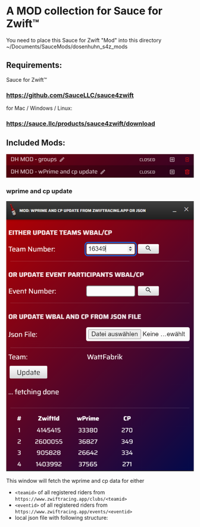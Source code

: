 A MOD collection for Sauce for Zwift™
===========

You need to place this Sauce for Zwift "Mod" into this directory ~/Documents/SauceMods/dosenhuhn_s4z_mods


Requirements:
--------
Sauce for Zwift™ 
### https://github.com/SauceLLC/sauce4zwift
for Mac / Windows / Linux:
### https://sauce.llc/products/sauce4zwift/download

Included Mods:
--------
<img src="assets/images/DH_Mods_Overview.png"/>

### wprime and cp update
<img src="assets/images/wbal_cp_update.PNG"/>

This window will fetch the wprime and cp data for either 
- `<teamid>` of all registered riders from `https://www.zwiftracing.app/clubs/<teamid>`
- `<eventid>` of all registered riders from `https://www.zwiftracing.app/events/<eventid>`
- local json file with following structure:


